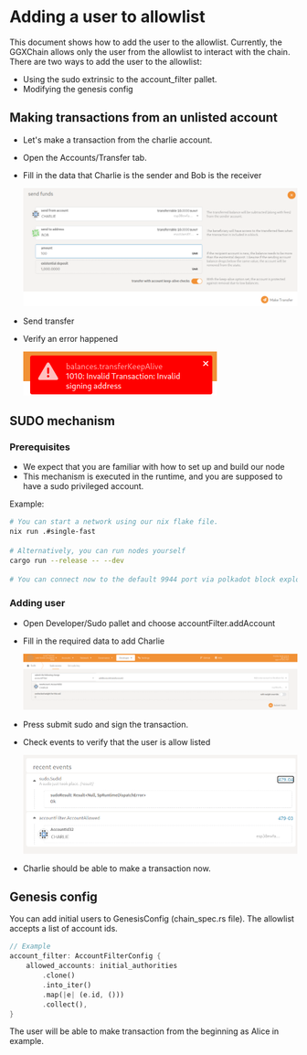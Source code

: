 # Adding a user to allowlist

This document shows how to add the user to the allowlist.
Currently, the GGXChain allows only the user from the allowlist to interact with the chain.
There are two ways to add the user to the allowlist:

* Using the sudo extrinsic to the account_filter pallet.
* Modifying the genesis config

## Making transactions from an unlisted account

* Let's make a transaction from the charlie account.
* Open the Accounts/Transfer tab.
* Fill in the data that Charlie is the sender and Bob is the receiver

  ![The image shows an example transaction from Charlie to Bob](images/sending_transaction.png)
* Send transfer
* Verify an error happened

  ![The image show red error occured after transaction was signed by Charlie](images/error.png)

## SUDO mechanism

### Prerequisites

* We expect that you are familiar with how to set up and build our node
* This mechanism is executed in the runtime, and you are supposed to have a sudo privileged account.

Example:

```bash
# You can start a network using our nix flake file.
nix run .#single-fast

# Alternatively, you can run nodes yourself
cargo run --release -- --dev

# You can connect now to the default 9944 port via polkadot block explorer or our own
```

### Adding user

* Open Developer/Sudo pallet and choose accountFilter.addAccount
* Fill in the required data to add Charlie

  ![The image shows example input to the accountFilter.addAccount](images/sudo.png)
* Press submit sudo and sign the transaction.
* Check events to verify that the user is allow listed

  ![The image shows an event that the user was allowlisted](images/events.png)
* Charlie should be able to make a transaction now.

## Genesis config

You can add initial users to GenesisConfig (chain_spec.rs file). The allowlist accepts a list of account ids.

```rust
// Example
account_filter: AccountFilterConfig {
    allowed_accounts: initial_authorities
        .clone()
        .into_iter()
        .map(|e| (e.id, ()))
        .collect(),
}
```

The user will be able to make transaction from the beginning as Alice in example.
